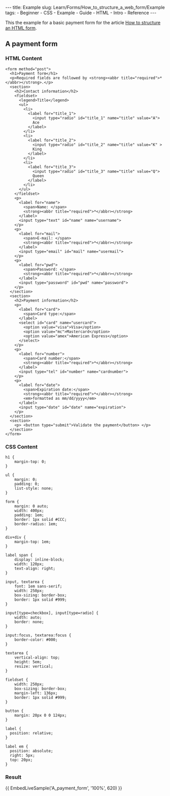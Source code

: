 --- title: Example slug: Learn/Forms/How\_to\_structure\_a\_web\_form/Example tags: - Beginner - CSS - Example - Guide - HTML - Intro - Reference ---

This the example for a basic payment form for the article [How to structure an HTML form](/en-US/docs/Learn/Forms/How_to_structure_a_web_form).

A payment form
--------------

### HTML Content

    <form method="post">
      <h1>Payment form</h1>
      <p>Required fields are followed by <strong><abbr title="required">*</abbr></strong>.</p>
      <section>
        <h2>Contact information</h2>
        <fieldset>
          <legend>Title</legend>
          <ul>
            <li>
              <label for="title_1">
                <input type="radio" id="title_1" name="title" value="A">
                Ace
              </label>
            </li>
            <li>
              <label for="title_2">
                <input type="radio" id="title_2" name="title" value="K" >
                King
              </label>
            </li>
            <li>
              <label for="title_3">
                <input type="radio" id="title_3" name="title" value="Q">
                Queen
              </label>
            </li>
          </ul>
        </fieldset>
        <p>
          <label for="name">
            <span>Name: </span>
            <strong><abbr title="required">*</abbr></strong>
          </label>
          <input type="text" id="name" name="username">
        </p>
        <p>
          <label for="mail">
            <span>E-mail: </span>
            <strong><abbr title="required">*</abbr></strong>
          </label>
          <input type="email" id="mail" name="usermail">
        </p>
        <p>
          <label for="pwd">
            <span>Password: </span>
            <strong><abbr title="required">*</abbr></strong>
          </label>
          <input type="password" id="pwd" name="password">
        </p>
      </section>
      <section>
        <h2>Payment information</h2>
        <p>
          <label for="card">
            <span>Card type:</span>
          </label>
          <select id="card" name="usercard">
            <option value="visa">Visa</option>
            <option value="mc">Mastercard</option>
            <option value="amex">American Express</option>
          </select>
        </p>
        <p>
          <label for="number">
            <span>Card number:</span>
            <strong><abbr title="required">*</abbr></strong>
          </label>
          <input type="tel" id="number" name="cardnumber">
        </p>
        <p>
          <label for="date">
            <span>Expiration date:</span>
            <strong><abbr title="required">*</abbr></strong>
            <em>formatted as mm/dd/yyyy</em>
          </label>
          <input type="date" id="date" name="expiration">
        </p>
      </section>
      <section>
        <p> <button type="submit">Validate the payment</button> </p>
      </section>
    </form>

### CSS Content

    h1 {
        margin-top: 0;
    }

    ul {
        margin: 0;
        padding: 0;
        list-style: none;
    }

    form {
        margin: 0 auto;
        width: 400px;
        padding: 1em;
        border: 1px solid #CCC;
        border-radius: 1em;
    }

    div+div {
        margin-top: 1em;
    }

    label span {
        display: inline-block;
        width: 120px;
        text-align: right;
    }

    input, textarea {
        font: 1em sans-serif;
        width: 250px;
        box-sizing: border-box;
        border: 1px solid #999;
    }

    input[type=checkbox], input[type=radio] {
        width: auto;
        border: none;
    }

    input:focus, textarea:focus {
        border-color: #000;
    }

    textarea {
        vertical-align: top;
        height: 5em;
        resize: vertical;
    }

    fieldset {
        width: 250px;
        box-sizing: border-box;
        margin-left: 136px;
        border: 1px solid #999;
    }

    button {
        margin: 20px 0 0 124px;
    }

    label {
      position: relative;
    }

    label em {
      position: absolute;
      right: 5px;
      top: 20px;
    }

### Result

{{ EmbedLiveSample('A\_payment\_form', '100%', 620) }}
